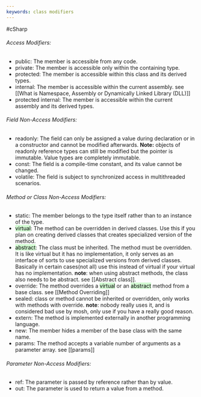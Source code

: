 ```yaml
---
keywords: class modifiers
---
```

#cSharp 
###### Access Modifiers:  
- public: The member is accessible from any code.
- private: The member is accessible only within the containing type.
- protected: The member is accessible within this class and its derived types.
- internal: The member is accessible within the current assembly. see [[What is Namespace, Assembly or Dynamically Linked Library (DLL)]]
- protected internal: The member is accessible within the current assembly and its derived types.
###### Field Non-Access Modifiers:  
- readonly: The field can only be assigned a value during declaration or in a constructor and cannot be modified afterwards. **Note:** objects of readonly reference types can still be modified but the pointer is immutable. Value types are completely immutable.
- const: The field is a compile-time constant, and its value cannot be changed. 
- volatile: The field is subject to synchronized access in multithreaded scenarios.  
###### Method or Class Non-Access Modifiers:  
- static: The member belongs to the type itself rather than to an instance of the type.  
- <mark style="background: #BBFABBA6;">virtual</mark>: The method can be overridden in derived classes. Use this if you plan on creating derived classes that creates specialized version of the method.
- <mark style="background: #BBFABBA6;">abstract</mark>: The class must be inherited. The method must be overridden. It is like virtual but it has no implementation, it only serves as an interface of sorts to use specialized versions from derived classes. Basically in certain cases(not all) use this instead of virtual if your virtual has no implementation. **note**: when using abstract methods, the class also needs to be abstract.  see [[Abstract class]].
- override: The method overrides a <mark style="background: #BBFABBA6;">virtual</mark> or an <mark style="background: #BBFABBA6;">abstract</mark> method from a base class. see [[Method Overriding]]
- sealed: class or method cannot be inherited or overridden, only works with methods with override. **note**: nobody really uses it, and is considered bad use by mosh, only use if you have a really good reason.
- extern: The method is implemented externally in another programming language.
- new: The member hides a member of the base class with the same name.  
- params: The method accepts a variable number of arguments as a parameter array.  see [[params]]
###### Parameter Non-Access Modifiers:  
- ref: The parameter is passed by reference rather than by value.  
- out: The parameter is used to return a value from a method.

